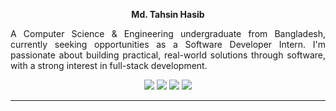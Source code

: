 
<div align="center">
  <p><b>Md. Tahsin Hasib</b></p>
  <p align="justify">A Computer Science & Engineering undergraduate from Bangladesh, currently seeking opportunities as a Software Developer Intern. I'm passionate about building practical, real-world solutions through software, with a strong interest in full-stack development.</p>
</div>

<div align="center">
<a href="https://drive.google.com/file/d/1XuPw0mz_IlVQLcXsanrZUjjnwdKbLUlL/view?usp=drive_link"><img src="https://img.shields.io/badge/TahsinHasibCV-255E63?style=flat&logo=About.me&logoColor=white"></a>
<a href="https://stackoverflow.com/users/21026575/tahsin-hasib"><img src = "https://aleen42.github.io/badges/src/stackoverflow.svg"></a>
  <a href="https://codeforces.com/profile/tahsinhasib"><img src = "https://codeforces-readme-stats.vercel.app/api/badge?username=tahsinhasib"></a>
  <a href="https://leetcode.com/tahsinhasib/"><img src = "https://img.shields.io/badge/-LeetCode-FFA116?style=flat&logo=LeetCode&logoColor=black"></a>
</div>

---

<!--
<table><tr><td valign="top" width="33%">
<div align="center">  
  <img src = "https://github-readme-stats.vercel.app/api/top-langs/?username=tahsinhasib&show_icons=true&theme=github_dark&count_private=true&hide_border=true&layout=compact&langs_count=15&hide=plsql" width = "400px"> 
</div></td><td valign="top" width="33%">

<div align="center">
  <a href = "https://codeforces.com/profile/tahsinhasib"><img src = "https://codeforces-readme-stats.vercel.app/api/card?username=tahsinhasib&theme=github_dark" width = "400px"></a>
</div>
  </td><td valign="top" width="33%">
    
<div align="center">  
  <img src = "https://leetcard.jacoblin.cool/tahsinhasib?ext=heatmap" width = "100%">
</div>
</td></tr></table>  
-->



<!-- 38,
 <a href = "https://codeforces.com/profile/tahsinhasib" align="left"><img src = "https://codeforces-readme-stats.vercel.app/api/card?username=tahsinhasib&hide_border=true&theme=github_dark"></a>

44-->


<!-- Skills Section -->
<!--
<details align="center">
  <summary><b>Development Tools</b></summary>
    <br>
  <img src="https://skillicons.dev/icons?i=cpp,cs,python,js,html,css,bootstrap,dotnet,nodejs,php,tensorflow,ps,pycharm,sublime,vscode,visualstudio,figma,git,matlab,postman" />
</details>
-->





